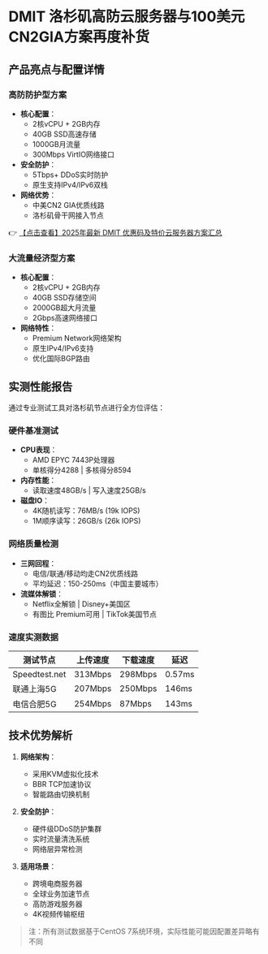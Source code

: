 # DMIT 洛杉矶高防云服务器与100美元CN2GIA方案再度补货

## 产品亮点与配置详情

### 高防防护型方案
- **核心配置**：
  - 2核vCPU + 2GB内存
  - 40GB SSD高速存储
  - 1000GB月流量
  - 300Mbps VirtIO网络接口
- **安全防护**：
  - 5Tbps+ DDoS实时防护
  - 原生支持IPv4/IPv6双栈
- **网络优势**：
  - 中美CN2 GIA优质线路
  - 洛杉矶骨干网接入节点

👉 [【点击查看】2025年最新 DMIT 优惠码及特价云服务器方案汇总](https://bit.ly/dmit_coupon)

### 大流量经济型方案
- **核心配置**：
  - 2核vCPU + 2GB内存
  - 40GB SSD存储空间
  - 2000GB超大月流量
  - 2Gbps高速网络接口
- **网络特性**：
  - Premium Network网络架构
  - 原生IPv4/IPv6支持
  - 优化国际BGP路由

## 实测性能报告
通过专业测试工具对洛杉矶节点进行全方位评估：

### 硬件基准测试
- **CPU表现**：
  - AMD EPYC 7443P处理器
  - 单核得分4288 | 多核得分8594
- **内存性能**：
  - 读取速度48GB/s | 写入速度25GB/s
- **磁盘IO**：
  - 4K随机读写：76MB/s (19k IOPS)
  - 1M顺序读写：26GB/s (26k IOPS)

### 网络质量检测
- **三网回程**：
  - 电信/联通/移动均走CN2优质线路
  - 平均延迟：150-250ms（中国主要城市）
- **流媒体解锁**：
  - Netflix全解锁 | Disney+美国区
  - 有图比 Premium可用 | TikTok美国节点

### 速度实测数据
| 测试节点       | 上传速度    | 下载速度    | 延迟   |
|----------------|------------|------------|--------|
| Speedtest.net  | 313Mbps    | 298Mbps    | 0.57ms |
| 联通上海5G     | 207Mbps    | 250Mbps    | 146ms  |
| 电信合肥5G     | 254Mbps    | 87Mbps     | 143ms  |

## 技术优势解析
1. **网络架构**：
   - 采用KVM虚拟化技术
   - BBR TCP加速协议
   - 智能路由切换机制

2. **安全防护**：
   - 硬件级DDoS防护集群
   - 实时流量清洗系统
   - 网络层异常检测

3. **适用场景**：
   - 跨境电商服务器
   - 全球业务加速节点
   - 高防游戏服务器
   - 4K视频传输枢纽

> 注：所有测试数据基于CentOS 7系统环境，实际性能可能因配置差异略有不同